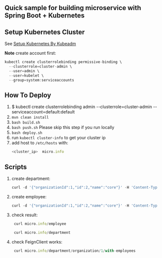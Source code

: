 ## Quick sample for building microservice with Spring Boot + Kubernetes

## Setup Kubernetes Cluster
See [Setup Kubernetes By Kubeadm](./kubeadm/setup.md)

**Note**
create account first:  
```javascript
kubectl create clusterrolebinding permissive-binding \
  --clusterrole=cluster-admin \
  --user=admin \
  --user=kubelet \
  --group=system:serviceaccounts
```

## How To Deploy
1. $ kubectl create clusterrolebinding admin --clusterrole=cluster-admin --serviceaccount=default:default
2. `mvn clean install`
3. `bash build.sh`
4. `bash push.sh` Please skip this step if you run locally
5. `bash deploy.sh`
6. run `kubectl cluster-info` to get your cluster ip
7. add host to `/etc/hosts` with:
   ```javascript
   <cluster_ip>  micro.info
    ```

## Scripts
1. create department:
   ```javascript
   curl -d '{"organizationId":1,"id":2,"name":"core"}' -H 'Content-Type:application/json' micro.info/department```
   
2. create employee:
   ```javascript
   curl -d '{"organizationId":1,"id":2,"name":"core"}' -H 'Content-Type:application/json' micro.info/employee
    ```
    
3. check result:
   ```javascript
    curl micro.info/employee
    ```    
    ```javascript
     curl micro.info/department
    ```  
    
4. check FeignClient works:
   ```javascript
    curl micro.info/department/organization/1/with-employees
    ```    
